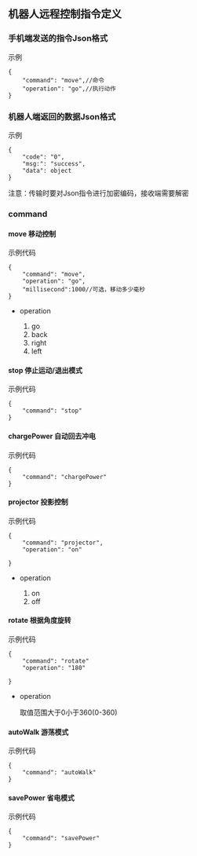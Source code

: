 ## 机器人远程控制指令定义

### 手机端发送的指令Json格式

示例

	{
		"command": "move",//命令
		"operation": "go",//执行动作
	}

### 机器人端返回的数据Json格式

示例

	{
		"code": "0",
		"msg:": "success",
		"data": object
	}

注意：传输时要对Json指令进行加密编码，接收端需要解密

### command

#### move 移动控制

示例代码

	{
		"command": "move",
		"operation": "go",
		"millisecond":1000//可选，移动多少毫秒
	}

* operation

	1. go 
	2. back 
	3. right 
	4. left

#### stop 停止运动/退出模式

示例代码

	{
		"command": "stop"
	}
	
#### chargePower 自动回去冲电

示例代码

	{
		"command": "chargePower"
	}

#### projector 投影控制

示例代码

	{
		"command": "projector",
		"operation": "on"

	}

* operation

	1. on
	2. off

#### rotate 根据角度旋转

示例代码

	{
		"command": "rotate"
		"operation": "180"

	}

* operation

	取值范围大于0小于360(0-360)
	
#### autoWalk 游荡模式

示例代码

	{
		"command": "autoWalk"
	}


#### savePower 省电模式

示例代码

	{
		"command": "savePower"
	}
